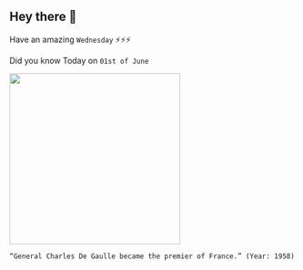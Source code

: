 ## Hey there 👋
Have an amazing `Wednesday` ⚡⚡⚡

Did you know Today on `01st of June`
 
 [<img src="https://media4.manhattan-institute.org/sites/cj/files/charles-de-gaulle3.jpg" width="300" />](https://en.wikipedia.org/wiki/Charles_de_Gaulle#:~:text=1%20June%201958) 
 ```
“General Charles De Gaulle became the premier of France.” (Year: 1958)
```
